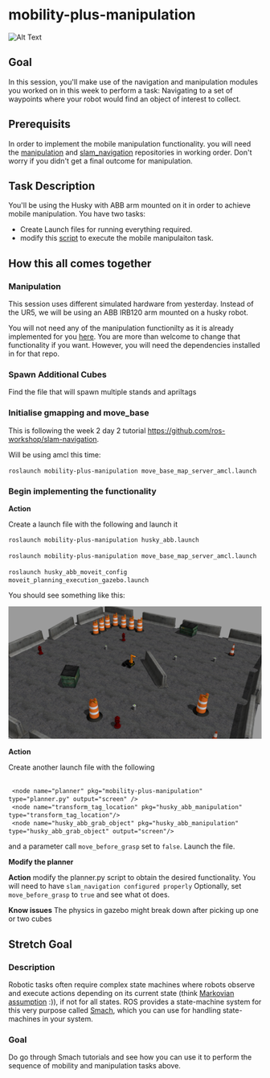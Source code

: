 # mobility-plus-manipulation
![Alt Text](./resources/images/grabcube.gif)
## Goal

In this session, you'll make use of the navigation and manipulation modules you worked on in 
this week to perform a task: Navigating to a set of waypoints where your robot would find
an object of interest to collect.

## Prerequisits
In order to implement the mobile manipulation functionality. you will need the [manipulation](https://github.com/ros-workshop/manipulation) and [slam_navigation](https://github.com/ros-workshop/slam-navigation) repositories in working order. Don't worry if you didn't get a final outcome for manipulation.

## Task Description

You'll be using the Husky with ABB arm mounted on it in order to achieve mobile manipulation. You have two tasks:

+ Create Launch files for running everything required.
+ modify this [script](./mobility-plus-manipulation/scripts/planner.py) to execute the mobile manipulaiton task.



## How this all comes together

### Manipulation

This session uses different simulated hardware from yesterday. Instead of the UR5, we will be using an ABB IRB120 arm mounted on a husky robot. 

You will not need any of the manipulation functionilty as it is already implemented for you [here](././manipulation/ws_husky_abb_manipulation/husky_abb_manipulation/src/husky_abb_grab_object.cpp). You are more than welcome to change that functionality if you want. However, you will need the dependencies installed in for that repo.

### Spawn Additional Cubes

Find the file that will spawn multiple stands and apriltags

### Initialise gmapping and move_base

This is following the week 2 day 2 tutorial https://github.com/ros-workshop/slam-navigation.

Will be using amcl this time:

`roslaunch mobility-plus-manipulation move_base_map_server_amcl.launch`

### Begin implementing the functionality

**Action**

Create a launch file with the following and launch it

```
roslaunch mobility-plus-manipulation husky_abb.launch

roslaunch mobility-plus-manipulation move_base_map_server_amcl.launch

roslaunch husky_abb_moveit_config moveit_planning_execution_gazebo.launch

```
You should see something like this:

![Alt Text](./resources/images/husky_tag.png)

**Action**

Create another launch file with the following

```

 <node name="planner" pkg="mobility-plus-manipulation" type="planner.py" output="screen" />
 <node name="transform_tag_location" pkg="husky_abb_manipulation" type="transform_tag_location"/>
 <node name="husky_abb_grab_object" pkg="husky_abb_manipulation" type="husky_abb_grab_object" output="screen"/>
```
and a parameter call `move_before_grasp` set to `false`.
Launch the file.


**Modify the planner**

**Action**
 modify the planner.py script to obtain the desired functionality. You will need to have `slam_navigation configured properly` 
Optionally, set `move_before_grasp` to `true` and see what ot does.


**Know issues**
The physics in gazebo might break down after picking up one or two cubes

## Stretch Goal

### Description

Robotic tasks often require complex state machines where robots observe and execute actions depending on its current
state (think [Markovian assumption](https://en.wikipedia.org/wiki/Markov_property) :)), if not for all states. ROS
provides a state-machine system for this very purpose called [Smach](http://wiki.ros.org/smach), which you can 
use for handling state-machines in your system. 

### Goal

Do go through Smach tutorials and see how you can use it to perform the sequence of mobility and manipulation tasks
above.  

